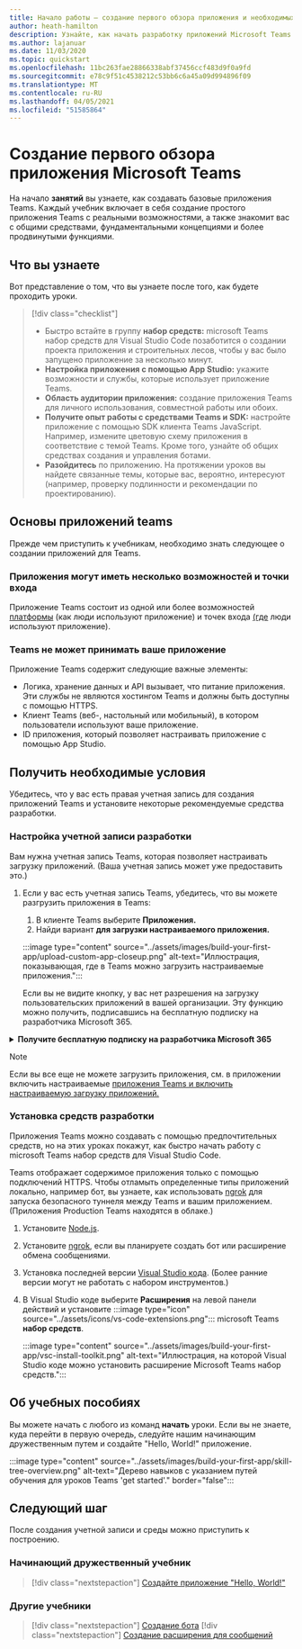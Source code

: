 ```yaml
---
title: Начало работы — создание первого обзора приложения и необходимых условий
author: heath-hamilton
description: Узнайте, как начать разработку приложений Microsoft Teams и настроить среду.
ms.author: lajanuar
ms.date: 11/03/2020
ms.topic: quickstart
ms.openlocfilehash: 11bc263fae28866338abf37456ccf483d9f0a9fd
ms.sourcegitcommit: e78c9f51c4538212c53bb6c6a45a09d994896f09
ms.translationtype: MT
ms.contentlocale: ru-RU
ms.lasthandoff: 04/05/2021
ms.locfileid: "51585864"
---
```

# <a name="build-your-first-microsoft-teams-app-overview"></a>Создание первого обзора приложения Microsoft Teams

На начало **занятий** вы узнаете, как создавать базовые приложения Teams. Каждый учебник включает в себя создание простого приложения Teams с реальными возможностями, а также знакомит вас с общими средствами, фундаментальными концепциями и более продвинутыми функциями.

## <a name="what-youll-learn"></a>Что вы узнаете

Вот представление о том, что вы узнаете после того, как будете проходить уроки.

> [!div class="checklist"]
  >
  > * Быстро встайте в группу **набор средств:** microsoft Teams набор средств для Visual Studio Code позаботится о создании проекта приложения и строительных лесов, чтобы у вас было запущено приложение за несколько минут.
  > * **Настройка приложения с помощью App Studio:** укажите возможности и службы, которые использует приложение Teams.
  > * **Область аудитории приложения:** создание приложения Teams для личного использования, совместной работы или обоих.
> * **Получите опыт работы с средствами Teams и SDK:** настройте приложение с помощью SDK клиента Teams JavaScript. Например, измените цветовую схему приложения в соответствие с темой Teams. Кроме того, узнайте об общих средствах создания и управления ботами.
  > * **Разойдитесь** по приложению. На протяжении уроков вы найдете связанные темы, которые вас, вероятно, интересуют (например, проверку подлинности и рекомендации по проектированию).

## <a name="teams-app-fundamentals"></a>Основы приложений teams

Прежде чем приступить к учебникам, необходимо знать следующее о создании приложений для Teams.

### <a name="apps-can-have-multiple-capabilities-and-entry-points"></a>Приложения могут иметь несколько возможностей и точки входа

Приложение Teams состоит из одной или более возможностей [платформы](../concepts/capabilities-overview.md) (как люди используют приложение) и точек входа [(где](../concepts/extensibility-points.md) люди используют приложение).

### <a name="teams-doesnt-host-your-app"></a>Teams не может принимать ваше приложение

Приложение Teams содержит следующие важные элементы:

* Логика, хранение данных и API вызывает, что питание приложения. Эти службы не являются хостингом Teams и должны быть доступны с помощью HTTPS.
* Клиент Teams (веб-, настольный или мобильный), в котором пользователи используют ваше приложение.
* ID приложения, который позволяет настраивать приложение с помощью App Studio.

## <a name="get-prerequisites"></a>Получить необходимые условия

Убедитесь, что у вас есть правая учетная запись для создания приложений Teams и установите некоторые рекомендуемые средства разработки.

### <a name="set-up-your-development-account"></a>Настройка учетной записи разработки

Вам нужна учетная запись Teams, которая позволяет настраивать загрузку приложений. (Ваша учетная запись может уже предоставить это.)

1. Если у вас есть учетная запись Teams, убедитесь, что вы можете разгрузить приложения в Teams:
    1. В клиенте Teams выберите **Приложения.**
    1. Найди вариант **для загрузки настраиваемого приложения.**

    :::image type="content" source="../assets/images/build-your-first-app/upload-custom-app-closeup.png" alt-text="Иллюстрация, показывающая, где в Teams можно загрузить настраиваемые приложения.":::
    
    Если вы не видите кнопку, у вас нет разрешения на загрузку пользовательских приложений в вашей организации. Эту функцию можно получить, подписавшись на бесплатную подписку на разработчика Microsoft 365.

<!-- markdownlint-disable MD033 -->
<details>

<summary><b>Получите бесплатную подписку на разработчика Microsoft 365</b></summary>

Вы можете получить бесплатную тестовую учетную запись Teams, которая позволяет загрузку приложений путем присоединения к программе разработчика Microsoft 365. (Процесс регистрации занимает примерно две минуты.)

1. Перейдите к [программе разработчика Microsoft 365.](https://developer.microsoft.com/microsoft-365/dev-program)
1. Выберите **Join Now** и следуйте инструкциям на экране.
1. Когда вы доберетсяе до экрана приветствия, выберите **настройка подписки E5**.
1. Настройка учетной записи администратора. Как только вы закончите, вы должны увидеть экран, как это.
:::image type="content" source="../assets/images/build-your-first-app/dev-program-subscription.png" alt-text="Пример того, что вы видите после регистрации на программу разработчика Microsoft 365.":::
1. Войдите в Teams с помощью только что настроенной учетной записи администратора.
1. Убедитесь, что теперь у вас есть **настраиваемый параметр Upload приложения.**

</details>

> [!Note]
> Если вы все еще не можете загрузить приложения, см. в приложении включить настраиваемые [приложения Teams и включить настраиваемую загрузку приложений.](https://docs.microsoft.com/microsoftteams/platform/concepts/build-and-test/prepare-your-o365-tenant#enable-custom-teams-apps-and-turn-on-custom-app-uploading)

### <a name="install-your-development-tools"></a>Установка средств разработки

Приложения Teams можно создавать с помощью предпочтительных средств, но на этих уроках покажут, как быстро начать работу с microsoft Teams набор средств для Visual Studio Code.

Teams отображает содержимое приложения только с помощью подключений HTTPS. Чтобы отламыть определенные типы приложений локально, например бот, вы узнаете, как использовать [ngrok](../concepts/build-and-test/debug.md#locally-hosted) для запуска безопасного туннеля между Teams и вашим приложением. (Приложения Production Teams находятся в облаке.)

1. Установите [Node.js](https://nodejs.org/en/).
1. Установите [ngrok,](https://ngrok.com/download) если вы планируете создать бот или расширение обмена сообщениями.
1. Установка последней версии [Visual Studio кода](https://code.visualstudio.com/download). (Более ранние версии могут не работать с набором инструментов.)
1. В Visual Studio коде выберите **Расширения** на левой панели действий и установите :::image type="icon" source="../assets/icons/vs-code-extensions.png"::: microsoft Teams **набор средств**.

    :::image type="content" source="../assets/images/build-your-first-app/vsc-install-toolkit.png" alt-text="Иллюстрация, на которой Visual Studio коде можно установить расширение Microsoft Teams набор средств.":::

## <a name="about-the-tutorials"></a>Об учебных пособиях

Вы можете начать с любого из команд **начать** уроки. Если вы не знаете, куда перейти в первую очередь, следуйте нашим начинающим дружественным путем и создайте "Hello, World!" приложение.

:::image type="content" source="../assets/images/build-your-first-app/skill-tree-overview.png" alt-text="Дерево навыков с указанием путей обучения для уроков Teams 'get started'." border="false":::

## <a name="next-step"></a>Следующий шаг

После создания учетной записи и среды можно приступить к построению.

### <a name="beginner-friendly-tutorial"></a>Начинающий дружественный учебник

> [!div class="nextstepaction"]
> [Создайте приложение "Hello, World!"](../build-your-first-app/build-and-run.md)

### <a name="other-tutorials"></a>Другие учебники

> [!div class="nextstepaction"]
> [Создание бота](../build-your-first-app/build-bot.md)
> [!div class="nextstepaction"]
> [Создание расширения для сообщений](../build-your-first-app/build-messaging-extension.md)
